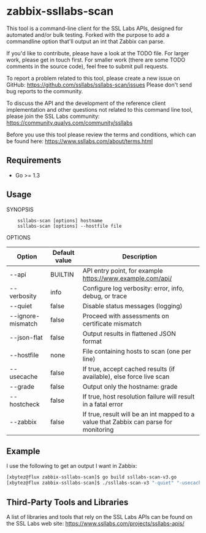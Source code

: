 zabbix-ssllabs-scan
============

This tool is a command-line client for the SSL Labs APIs, designed for
automated and/or bulk testing. Forked with the purpose to add a commandline option that'll output an int that Zabbix can parse.

If you'd like to contribute, please have a look at the TODO file. For larger work,
please get in touch first. For smaller work (there are some TODO comments in the
source code), feel free to submit pull requests.

To report a problem related to this tool, please create a new issue on GitHub: https://github.com/ssllabs/ssllabs-scan/issues
Please don't send bug reports to the community.

To discuss the API and the development of the reference client implementation and other questions not related to this command line tool, please
join the SSL Labs community: https://community.qualys.com/community/ssllabs

Before you use this tool please review the terms and conditions, which can be found here:
https://www.ssllabs.com/about/terms.html

## Requirements

* Go >= 1.3

## Usage 

SYNOPSIS
```
    ssllabs-scan [options] hostname
    ssllabs-scan [options] --hostfile file
```

OPTIONS

| Option      | Default value | Description |
| ----------- | ------------- | ----------- |
| --api       | BUILTIN       | API entry point, for example https://www.example.com/api/ |
| --verbosity | info          | Configure log verbosity: error, info, debug, or trace |
| --quiet     | false         | Disable status messages (logging) |
| --ignore-mismatch | false   | Proceed with assessments on certificate mismatch |
| --json-flat | false         | Output results in flattened JSON format |
| --hostfile  | none          | File containing hosts to scan (one per line) |
| --usecache  | false         | If true, accept cached results (if available), else force live scan |
| --grade     | false         | Output only the hostname: grade |
| --hostcheck | false         | If true, host resolution failure will result in a fatal error |
| --zabbix    | false         | If true, result will be an int mapped to a value that Zabbix can parse for monitoring |

## Example

I use the following to get an output I want in Zabbix:
```bash
[xbytez@flux zabbix-ssllabs-scan]$ go build ssllabs-scan-v3.go
[xbytez@flux zabbix-ssllabs-scan]$ ./ssllabs-scan-v3 "-quiet" "-usecache" "-maxage" "1" "-zabbix" "xbytez.io"
```

## Third-Party Tools and Libraries

A list of libraries and tools that rely on the SSL Labs APIs can be found on the SSL Labs web site: https://www.ssllabs.com/projects/ssllabs-apis/
